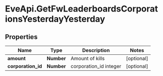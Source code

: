 # EveApi.GetFwLeaderboardsCorporationsYesterdayYesterday

## Properties
Name | Type | Description | Notes
------------ | ------------- | ------------- | -------------
**amount** | **Number** | Amount of kills | [optional] 
**corporation_id** | **Number** | corporation_id integer | [optional] 


